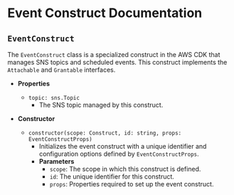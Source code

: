 # Event Construct Documentation

## `EventConstruct`

The `EventConstruct` class is a specialized construct in the AWS CDK that manages SNS topics and scheduled events. This construct implements the `Attachable` and `Grantable` interfaces.

- **Properties**
    - `topic: sns.Topic`
        - The SNS topic managed by this construct.

- **Constructor**
    - `constructor(scope: Construct, id: string, props: EventConstructProps)`
        - Initializes the event construct with a unique identifier and configuration options defined by `EventConstructProps`.
        - **Parameters**
            - `scope`: The scope in which this construct is defined.
            - `id`: The unique identifier for this construct.
            - `props`: Properties required to set up the event construct.

